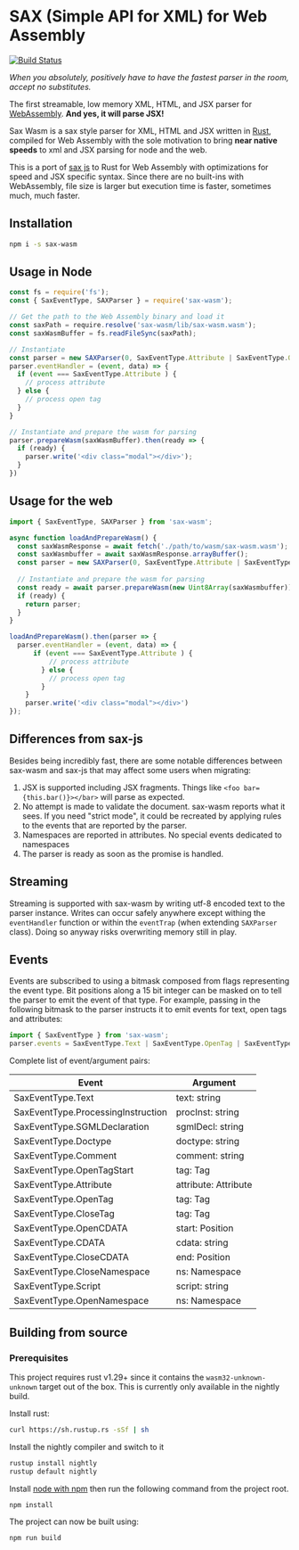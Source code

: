# SAX (Simple API for XML) for Web Assembly

[![Build Status](https://travis-ci.org/justinwilaby/sax-wasm.svg?branch=master)](https://travis-ci.org/justinwilaby/sax-wasm)

*When you absolutely, positively have to have the fastest parser in the room, accept no substitutes.*

The first streamable, low memory XML, HTML, and JSX parser for [WebAssembly](https://developer.mozilla.org/en-US/docs/WebAssembly).
**And yes, it will parse JSX!**

Sax Wasm is a sax style parser for XML, HTML and JSX written in [Rust](https://www.rust-lang.org/en-US/), compiled for Web Assembly with the sole motivation
to bring **near native speeds** to xml and JSX parsing for node and the web.

This is a port of [sax js](https://github.com/isaacs/sax-js) to Rust for Web Assembly with optimizations for speed and JSX specific syntax.
Since there are no built-ins with WebAssembly, file size is larger but execution time is faster, sometimes much, much faster.

## Installation
```bash
npm i -s sax-wasm
```
## Usage in Node
```js
const fs = require('fs');
const { SaxEventType, SAXParser } = require('sax-wasm');

// Get the path to the Web Assembly binary and load it
const saxPath = require.resolve('sax-wasm/lib/sax-wasm.wasm');
const saxWasmBuffer = fs.readFileSync(saxPath);

// Instantiate 
const parser = new SAXParser(0, SaxEventType.Attribute | SaxEventType.OpenTag);
parser.eventHandler = (event, data) => {
  if (event === SaxEventType.Attribute ) {
    // process attribute
  } else {
    // process open tag
  }
}

// Instantiate and prepare the wasm for parsing
parser.prepareWasm(saxWasmBuffer).then(ready => {
  if (ready) {
    parser.write('<div class="modal"></div>');
  }
})

```
## Usage for the web

```js
import { SaxEventType, SAXParser } from 'sax-wasm';

async function loadAndPrepareWasm() {
  const saxWasmResponse = await fetch('./path/to/wasm/sax-wasm.wasm');
  const saxWasmbuffer = await saxWasmResponse.arrayBuffer();
  const parser = new SAXParser(0, SaxEventType.Attribute | SaxEventType.OpenTag);
  
  // Instantiate and prepare the wasm for parsing
  const ready = await parser.prepareWasm(new Uint8Array(saxWasmbuffer));
  if (ready) {
    return parser;
  }
}

loadAndPrepareWasm().then(parser => {
  parser.eventHandler = (event, data) => {
      if (event === SaxEventType.Attribute ) {
          // process attribute
        } else {
          // process open tag
        }
    }
    parser.write('<div class="modal"></div>')
});
```

## Differences from sax-js
Besides being incredibly fast, there are some notable differences between sax-wasm and sax-js that may affect some users
when migrating:

1. JSX is supported including JSX fragments. Things like `<foo bar={this.bar()}></bar>` will parse as expected.
1. No attempt is made to validate the document. sax-wasm reports what it sees. If you need "strict mode", it could 
be recreated by applying rules to the events that are reported by the parser.
1. Namespaces are reported in attributes. No special events dedicated to namespaces
1. The parser is ready as soon as the promise is handled.

## Streaming 
Streaming is supported with sax-wasm by writing utf-8 encoded text to the parser instance. Writes can occur safely 
anywhere except withing the `eventHandler` function or within the `eventTrap` (when extending `SAXParser` class). 
Doing so anyway risks overwriting memory still in play.

## Events
Events are subscribed to using a bitmask composed from flags representing the event type. 
Bit positions along a 15 bit integer can be masked on to tell the parser to emit the event of that type.
For example, passing in the following bitmask to the parser instructs it to emit events for text, open tags and attributes:
```js
import { SaxEventType } from 'sax-wasm';
parser.events = SaxEventType.Text | SaxEventType.OpenTag | SaxEventType.Attribute;
```
Complete list of event/argument pairs:

|Event                             |Argument            |
|----------------------------------|--------------------|
|SaxEventType.Text                 |text: string        |
|SaxEventType.ProcessingInstruction|procInst: string    |
|SaxEventType.SGMLDeclaration      |sgmlDecl: string    |
|SaxEventType.Doctype              |doctype: string     |
|SaxEventType.Comment              |comment: string     |
|SaxEventType.OpenTagStart         |tag: Tag            |
|SaxEventType.Attribute            |attribute: Attribute|
|SaxEventType.OpenTag              |tag: Tag            |
|SaxEventType.CloseTag             |tag: Tag            |
|SaxEventType.OpenCDATA            |start: Position     |
|SaxEventType.CDATA                |cdata: string       |
|SaxEventType.CloseCDATA           |end: Position       |
|SaxEventType.CloseNamespace       |ns: Namespace       |
|SaxEventType.Script               |script: string      |
|SaxEventType.OpenNamespace        |ns: Namespace       |

## Building from source
### Prerequisites
This project requires rust v1.29+ since it contains the `wasm32-unknown-unknown` target out of the box. This is 
currently only available in the nightly build.

Install rust:
```bash
curl https://sh.rustup.rs -sSf | sh
```
Install the nightly compiler and switch to it
```bash
rustup install nightly
rustup default nightly
```
Install [node with npm](https://nodejs.org/en/) then run the following command from the project root.
```bash
npm install
```
The project can now be built using: 
```bash
npm run build
```
